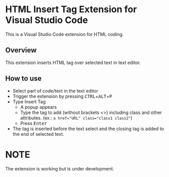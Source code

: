 # HTML Insert Tag Extension for Visual Studio Code

This is a Visual Studio Code extension for HTML coding.

## Overview
This extension inserts HTML tag over selected text in text editor.

## How to use
+ Select part of code/text in the text editor
+ Trigger the extension by pressing <kbd>CTRL</kbd>+<kbd>ALT</kbd>+<kbd>P</kbd>
+ Type Insert Tag
  + A popup appears
  + Type the tag to add (without brackets <>) including class and other attributes. (ex.: ```a href="URL" class="class1 class2"```)
  + Press <kbd>Enter</kbd>
+ The tag is inserted before the text select and the closing tag is added to the end of selected text.

# NOTE
The extension is working but is under development.
